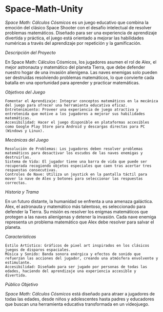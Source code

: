 # Space-Math-Unity
*Space Math: Cálculos Cósmicos* es un juego educativo que combina la emoción del clásico Space Shooter con el desafío intelectual de resolver problemas matemáticos. Diseñado para ser una experiencia de aprendizaje divertida y práctica, el juego está orientado a mejorar las habilidades numéricas a través del aprendizaje por repetición y la gamificación.

*Descripción del Proyecto*

En Space Math: Cálculos Cósmicos, los jugadores asumen el rol de Alex, el mejor astronauta y matemático del planeta Tierra, que debe defender nuestro hogar de una invasión alienígena. Las naves enemigas solo pueden ser destruidas resolviendo problemas matemáticos, lo que convierte cada batalla en una oportunidad para aprender y practicar matemáticas.

*Objetivos del Juego*

    Fomentar el Aprendizaje: Integrar conceptos matemáticos en la mecánica del juego para ofrecer una herramienta educativa eficaz.
    Entretenimiento: Proveer una experiencia de juego atractiva y entretenida que motive a los jugadores a mejorar sus habilidades matemáticas.
    Accesibilidad: Hacer el juego disponible en plataformas accesibles como Google Play Store para Android y descargas directas para PC (Windows y Linux).

*Mecánicas del Juego*

    Resolución de Problemas: Los jugadores deben resolver problemas matemáticos para desactivar los escudos de las naves enemigas y destruirlas.
    Sistema de Vida: El jugador tiene una barra de vida que puede ser recuperada recogiendo objetos especiales que caen tras acertar tres respuestas consecutivas.
    Controles de Nave: Utiliza un joystick en la pantalla táctil para mover la nave de Alex y botones para seleccionar las respuestas correctas.

*Historia y Trama*

En un futuro distante, la humanidad se enfrenta a una amenaza galáctica. Alex, el astronauta y matemático más talentoso, es seleccionado para defender la Tierra. Su misión es resolver los enigmas matemáticos que protegen a las naves alienígenas y detener la invasión. Cada nave enemiga representa un problema matemático que Alex debe resolver para salvar el planeta.

*Características*

    Estilo Artístico: Gráficos de pixel art inspirados en los clásicos juegos de disparos espaciales.
    Música y Sonido: Banda sonora enérgica y efectos de sonido que refuerzan las acciones del jugador, creando una atmósfera envolvente y estimulante.
    Accesibilidad: Diseñado para ser jugado por personas de todas las edades, haciendo del aprendizaje una experiencia accesible y divertida.

*Público Objetivo*

*Space Math: Cálculos Cósmicos* está diseñado para atraer a jugadores de todas las edades, desde niños y adolescentes hasta padres y educadores que buscan una herramienta educativa transformada en un videojuego.
